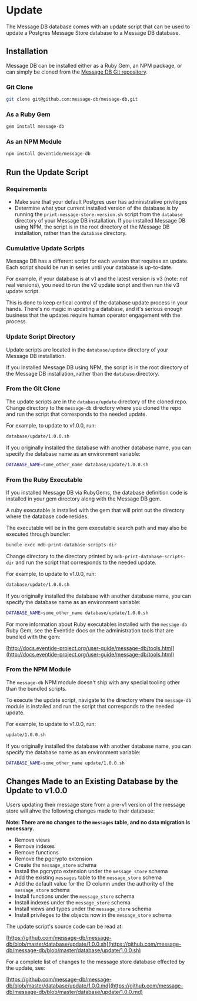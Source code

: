 # Update

The Message DB database comes with an update script that can be used to update a Postgres Message Store database to a Message DB database.

## Installation

Message DB can be installed either as a Ruby Gem, an NPM package, or can simply be cloned from the [Message DB Git repository](https://github.com/message-db/message-db).

### Git Clone

``` bash
git clone git@github.com:message-db/message-db.git
```

### As a Ruby Gem

``` bash
gem install message-db
```

### As an NPM Module

``` bash
npm install @eventide/message-db
```

## Run the Update Script

### Requirements

- Make sure that your default Postgres user has administrative privileges
- Determine what your current installed version of the database is by running the `print-message-store-version.sh` script from the `database` directory of your Message DB installation. If you installed Message DB using NPM, the script is in the root directory of the Message DB installation, rather than the `database` directory.

### Cumulative Update Scripts

Message DB has a different script for each version that requires an update. Each script should be run in series until your database is up-to-date.

For example, if your database is at v1 and the latest version is v3 (note: _not_ real versions), you need to run the v2 update script and then run the v3 update script.

This is done to keep critical control of the database update process in your hands. There's no magic in updating a database, and it's serious enough business that the updates require human operator engagement with the process.

### Update Script Directory

Update scripts are located in the `database/update` directory of your Message DB installation.

If you installed Message DB using NPM, the script is in the root directory of the Message DB installation, rather than the `database` directory.

### From the Git Clone

The update scripts are in the `database/update` directory of the cloned repo. Change directory to the `message-db` directory where you cloned the repo and run the script that corresponds to the needed update.

For example, to update to v1.0.0, run:

``` bash
database/update/1.0.0.sh
```

If you originally installed the database with another database name, you can specify the database name as an environment variable:

``` bash
DATABASE_NAME=some_other_name database/update/1.0.0.sh
```

### From the Ruby Executable

If you installed Message DB via RubyGems, the database definition code is installed in your gem directory along with the Message DB gem.

A ruby executable is installed with the gem that will print out the directory where the database code resides.

The executable will be in the gem executable search path and may also be executed through bundler:

``` bash
bundle exec mdb-print-database-scripts-dir
```

Change directory to the directory printed by `mdb-print-database-scripts-dir` and run the script that corresponds to the needed update.

For example, to update to v1.0.0, run:

``` bash
database/update/1.0.0.sh
```

If you originally installed the database with another database name, you can specify the database name as an environment variable:

``` bash
DATABASE_NAME=some_other_name database/update/1.0.0.sh
```

For more information about Ruby executables installed with the `message-db` Ruby Gem, see the Eventide docs on the administration tools that are bundled with the gem:

[http://docs.eventide-project.org/user-guide/message-db/tools.html](http://docs.eventide-project.org/user-guide/message-db/tools.html)

### From the NPM Module

The `message-db` NPM module doesn't ship with any special tooling other than the bundled scripts.

To execute the update script, navigate to the directory where the `message-db` module is installed and run the script that corresponds to the needed update.

For example, to update to v1.0.0, run:

``` bash
update/1.0.0.sh
```

If you originally installed the database with another database name, you can specify the database name as an environment variable:

``` bash
DATABASE_NAME=some_other_name update/1.0.0.sh
```

## Changes Made to an Existing Database by the Update to v1.0.0

Users updating their message store from a pre-v1 version of the message store will ahve the following changes made to their database:

**Note: There are no changes to the `messages` table, and no data migration is necessary.**

- Remove views
- Remove indexes
- Remove functions
- Remove the pgcrypto extension
- Create the `message_store` schema
- Install the pgcrypto extension under the `message_store` schema
- Add the existing `messages` table to the `message_store` schema
- Add the default value for the ID column under the authority of the `message_store` schema
- Install functions under the `message_store` schema
- Install indexes under the `message_store` schema
- Install views and types under the `message_store` schema
- Install privileges to the objects now in the `message_store` schema

The update script's source code can be read at:

[https://github.com/message-db/message-db/blob/master/database/update/1.0.0.sh](https://github.com/message-db/message-db/blob/master/database/update/1.0.0.sh)

For a complete list of changes to the message store database effected by the update, see:

[https://github.com/message-db/message-db/blob/master/database/update/1.0.0.md](https://github.com/message-db/message-db/blob/master/database/update/1.0.0.md)
